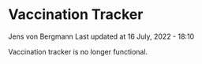 Vaccination Tracker
================
Jens von Bergmann
Last updated at 16 July, 2022 - 18:10

Vaccination tracker is no longer functional.
